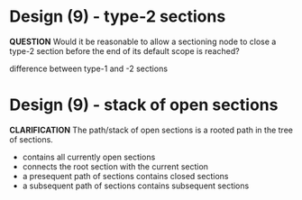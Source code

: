 
<!-- ####################################################################### -->
<!-- ======================================================================= -->
# Design (9) - type-2 sections

**QUESTION**
Would it be reasonable to allow a sectioning node to close a type-2
section before the end of its default scope is reached?

difference between type-1 and -2 sections

<!-- ####################################################################### -->
<!-- ======================================================================= -->
# Design (9) - stack of open sections

**CLARIFICATION**
The path/stack of open sections is a rooted path in the tree of sections.

* contains all currently open sections
* connects the root section with the current section
* a presequent path of sections contains closed sections
* a subsequent path of sections contains subsequent sections

